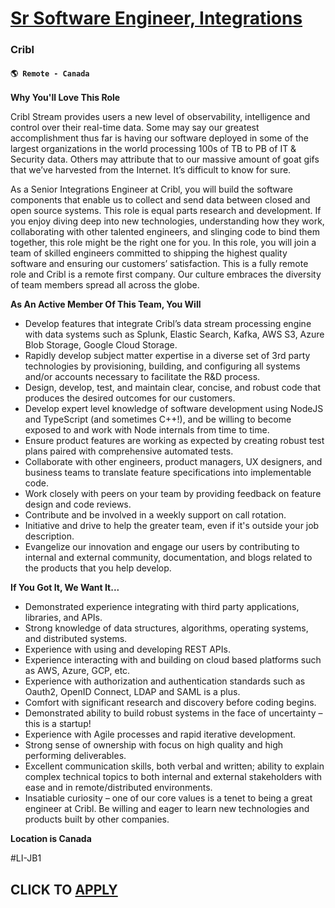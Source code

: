 # [Sr Software Engineer, Integrations](https://www.remotewlb.com/apply/sr-software-engineer-integrations)  
### Cribl  
#### `🌎 Remote - Canada`  

**Why You'll Love This Role**

Cribl Stream provides users a new level of observability, intelligence and control over their real-time data. Some may say our greatest accomplishment thus far is having our software deployed in some of the largest organizations in the world processing 100s of TB to PB of IT & Security data. Others may attribute that to our massive amount of goat gifs that we’ve harvested from the Internet. It’s difficult to know for sure.

As a Senior Integrations Engineer at Cribl, you will build the software components that enable us to collect and send data between closed and open source systems. This role is equal parts research and development. If you enjoy diving deep into new technologies, understanding how they work, collaborating with other talented engineers, and slinging code to bind them together, this role might be the right one for you. In this role, you will join a team of skilled engineers committed to shipping the highest quality software and ensuring our customers’ satisfaction. This is a fully remote role and Cribl is a remote first company. Our culture embraces the diversity of team members spread all across the globe.

**As An Active Member Of This Team, You Will**

  * Develop features that integrate Cribl’s data stream processing engine with data systems such as Splunk, Elastic Search, Kafka, AWS S3, Azure Blob Storage, Google Cloud Storage.
  * Rapidly develop subject matter expertise in a diverse set of 3rd party technologies by provisioning, building, and configuring all systems and/or accounts necessary to facilitate the R&D process. 
  * Design, develop, test, and maintain clear, concise, and robust code that produces the desired outcomes for our customers.
  * Develop expert level knowledge of software development using NodeJS and TypeScript (and sometimes C++!), and be willing to become exposed to and work with Node internals from time to time.
  * Ensure product features are working as expected by creating robust test plans paired with comprehensive automated tests.
  * Collaborate with other engineers, product managers, UX designers, and business teams to translate feature specifications into implementable code.
  * Work closely with peers on your team by providing feedback on feature design and code reviews.
  * Contribute and be involved in a weekly support on call rotation.
  * Initiative and drive to help the greater team, even if it's outside your job description.
  * Evangelize our innovation and engage our users by contributing to internal and external community, documentation, and blogs related to the products that you help develop.

**If You Got It, We Want It...**

  * Demonstrated experience integrating with third party applications, libraries, and APIs.
  * Strong knowledge of data structures, algorithms, operating systems, and distributed systems.
  * Experience with using and developing REST APIs.
  * Experience interacting with and building on cloud based platforms such as AWS, Azure, GCP, etc. 
  * Experience with authorization and authentication standards such as Oauth2, OpenID Connect, LDAP and SAML is a plus.
  * Comfort with significant research and discovery before coding begins.
  * Demonstrated ability to build robust systems in the face of uncertainty – this is a startup!
  * Experience with Agile processes and rapid iterative development.
  * Strong sense of ownership with focus on high quality and high performing deliverables.
  * Excellent communication skills, both verbal and written; ability to explain complex technical topics to both internal and external stakeholders with ease and in remote/distributed environments.
  * Insatiable curiosity – one of our core values is a tenet to being a great engineer at Cribl. Be willing and eager to learn new technologies and products built by other companies.

**Location is Canada**

#LI-JB1

  
## CLICK TO [APPLY](https://www.remotewlb.com/apply/sr-software-engineer-integrations)

